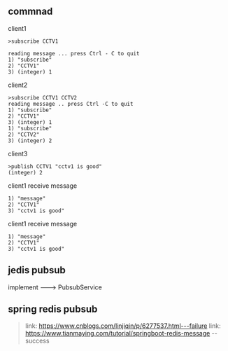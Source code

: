 ## commnad

client1
```
>subscribe CCTV1

reading message ... press Ctrl - C to quit
1) "subscribe"
2) "CCTV1"
3) (integer) 1 
```

client2
```
>subscribe CCTV1 CCTV2
reading message .. press Ctrl -C to quit
1) "subscribe"
2) "CCTV1"
3) (integer) 1 
1) "subscribe"
2) "CCTV2"
3) (integer) 2 
```


client3
```
>publish CCTV1 "cctv1 is good"
(integer) 2
```
client1  receive message
```
1) "message"
2) "CCTV1"
3) "cctv1 is good"
```
client1  receive message
```
1) "message"
2) "CCTV1"
3) "cctv1 is good"
```

## jedis pubsub
implement ---> PubsubService

## spring redis pubsub
>link: https://www.cnblogs.com/linjiqin/p/6277537.html---failure
>link: https://www.tianmaying.com/tutorial/springboot-redis-message -- success



